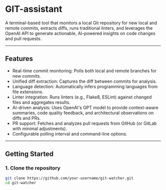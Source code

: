 # GIT-assistant

A terminal-based tool that monitors a local Git repository for new local and remote commits, extracts diffs, runs traditional linters, and leverages the OpenAI API to generate actionable, AI-powered insights on code changes and pull requests.

---

## Features

- Real-time commit monitoring: Polls both local and remote branches for new commits.
- Unified diff extraction: Captures the diff between commits for analysis.
- Language detection: Automatically infers programming languages from file extensions.
- Linter integration: Runs linters (e.g., Flake8, ESLint) against changed files and aggregates results.
- AI-driven analysis: Uses OpenAI's GPT model to provide context-aware summaries, code quality feedback, and architectural observations on diffs and PRs.
- PR support: Fetches and analyzes pull requests from GitHub (or GitLab with minimal adjustments).
- Configurable polling interval and command-line options.

---

## Getting Started

### 1. Clone the repository

```bash
git clone https://github.com/your-username/git-watcher.git
cd git-watcher
